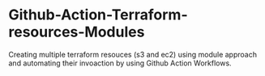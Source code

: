 # Github-Action-Terraform-resources-Modules
Creating multiple terraform resouces (s3 and ec2) using module approach and automating their invoaction by using Github Action Workflows. 
